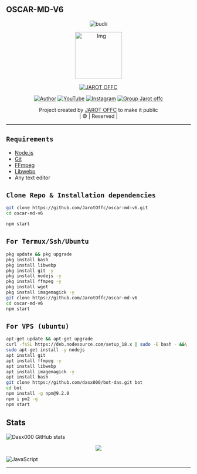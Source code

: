 ## OSCAR-MD-V6

<p align="center">

  <img src="http://readme-typing-svg.herokuapp.com?color=%230B80F7&center=true&vCenter=true&multiline=false&lines=WELCOME;My+name+is+JAROT-OFFC;IKUTIN-SOSIALMEDIA+SAYA!!;JANGAN+LUPA+JOIN+GROUP%2C++Bwang+%3A);jangan+lupa+kasih+start+!" alt="budii">

</p>
<div align="center">
  <p align="center">
<img src="https://telegra.ph/file/c6f6d447f2c76e3795a10.jpg" alt="Img" width="128" height="128"/>
</p>
 <p align="center">
<a href="#"><img title="JAROT OFFC" src="https://img.shields.io/badge/JAROT%20OFFC-red?colorA=%23ff0000&colorB=%23017e40&style=for-the-badge"></a>
</p>
  <p align="center">
<a href="https://wa.me/6285850539404"><img title="Author" src="https://img.shields.io/badge/Author-JAROT OFFC/JulieMwol?color=blue&style=for-the-badge&logo=whatsapp"></a>
<a href="https://youtube.com/channel/UCW7iXlE7TgvJMIXQck4NYBQ"><img title="YouTube" src="https://img.shields.io/badge/YouTube-Jarot Offc/JulieMwol?color=blue&style=for-the-badge&logo=Youtube"></a>
<a href="https://instagram.com/Jarotr_"><img title="Instagram" src="https://img.shields.io/badge/Instagram-Jarot Offc/JulieMwol?color=blue&style=for-the-badge&logo=Instagram"></a>
<a href="https://chat.whatsapp.com/KGuKY4wuKHS8sj6K5IHjFG"><img title="Group Jarot offc" src="https://img.shields.io/badge/Group-Jarot Offc/JulieMwol?color=blue&style=for-the-badge&logo=WhatsApp"></a>
</p>
</div>
<p align="center">
Project created by <a href="https://github.com/JarotOffc">JAROT OFFC</a> to make it public
    <br>
       | © |
        Reserved |
    <br> 
</p>

---

## `Requirements`

- [Node.js](https://nodejs.org/en/)
- [Git](https://git-scm.com/downloads)
- [FFmpeg](https://github.com/BtbN/FFmpeg-Builds/releases/download/autobuild-2020-12-08-13-03/ffmpeg-n4.3.1-26-gca55240b8c-win64-gpl-4.3.zip)
- [Libwebp](https://developers.google.com/speed/webp/download)
- Any text editor

## `Clone Repo & Installation dependencies`

```bash
git clone https://github.com/JarotOffc/oscar-md-v6.git
cd oscar-md-v6

npm start
```

## `For Termux/Ssh/Ubuntu`

```bash
pkg update && pkg upgrade
pkg install bash
pkg install libwebp
pkg install git -y
pkg install nodejs -y
pkg install ffmpeg -y
pkg install wget
pkg install imagemagick -y
git clone https://github.com/JarotOffc/oscar-md-v6
cd oscar-md-v6
npm start
```

## `For VPS (ubuntu)`

```bash
apt-get update && apt-get upgrade
curl -fsSL https://deb.nodesource.com/setup_18.x | sudo -E bash - &&\
sudo apt-get install -y nodejs
apt install git
apt install ffmpeg -y
apt install libwebp
apt install imagemagick -y
apt install bash
git clone https://github.com/dasx000/bot-das.git bot
cd bot
npm install -g npm@9.2.0
npm i pm2 -g
npm start
```

## Stats

![Dasx000 GitHub stats](https://github-readme-stats.vercel.app/api?username=dasx000&show_icons=true&theme=radical)

<p align="center"><a href="https://github.com/dasx000"><img src="https://github-readme-stats.vercel.app/api/top-langs/?username=dasx000&theme=radical&layout=compact"></a></p>

<img alt="JavaScript" src="https://img.shields.io/badge/javascript%20-%23323330.svg?&style=for-the-badge&logo=javascript&logoColor=%23F7DF1E"/>

---
